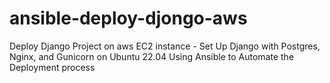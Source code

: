 # ansible-deploy-djongo-aws
Deploy Django Project on aws EC2 instance -  Set Up Django with Postgres, Nginx, and Gunicorn on Ubuntu 22.04
Using Ansible to Automate the Deployment process
